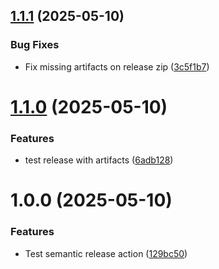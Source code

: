 ## [1.1.1](https://github.com/JoaoPPCastelo/test-repo-minarca/compare/v1.1.0...v1.1.1) (2025-05-10)


### Bug Fixes

* Fix missing artifacts on release zip ([3c5f1b7](https://github.com/JoaoPPCastelo/test-repo-minarca/commit/3c5f1b710ab4f39c05b2d009957b911b26631f7e))

# [1.1.0](https://github.com/JoaoPPCastelo/test-repo-minarca/compare/v1.0.0...v1.1.0) (2025-05-10)


### Features

* test release with artifacts ([6adb128](https://github.com/JoaoPPCastelo/test-repo-minarca/commit/6adb128336f0cabb6372b912e6d4f697f3e53335))

# 1.0.0 (2025-05-10)


### Features

* Test semantic release action ([129bc50](https://github.com/JoaoPPCastelo/test-repo-minarca/commit/129bc50a151fa6f5256c3ad4e0382debfb05db0d))
